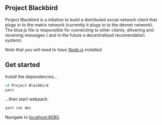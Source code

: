 ## Project Blackbird

Project Blackbird is a intiative to build a distributed social network client that plugs in to the matrix network (currently it plugs in to the devnet network). The blue.js file is responsible for connecting to other clients, dilivering and receiving messages ( and in the future a decentralised recomendation system).

_Note that you will need to have [Node.js](https://nodejs.org) installed._

## Get started

Install the dependencies...

```bash
cd Project-Blackbird
yarn
```

...then start webpack:

```bash
yarn run dev
```

Navigate to [localhost:8080](http://localhost:8080).
